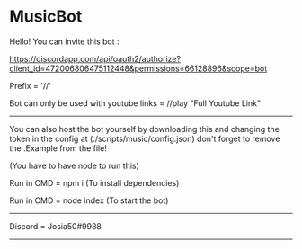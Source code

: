 # MusicBot

Hello! You can invite this bot :

https://discordapp.com/api/oauth2/authorize?client_id=472006806475112448&permissions=66128896&scope=bot

Prefix = '//'

Bot can only be used with youtube links = //play "Full Youtube Link"

-------------

You can also host the bot yourself by downloading this and changing the token in the config 
at (./scripts/music/config.json) don't forget to remove the .Example from the file!

(You have to have node to run this)

Run in CMD = npm i  (To install dependencies)

Run in CMD = node index (To start the bot)

--------------

Discord = Josia50#9988

--------------
